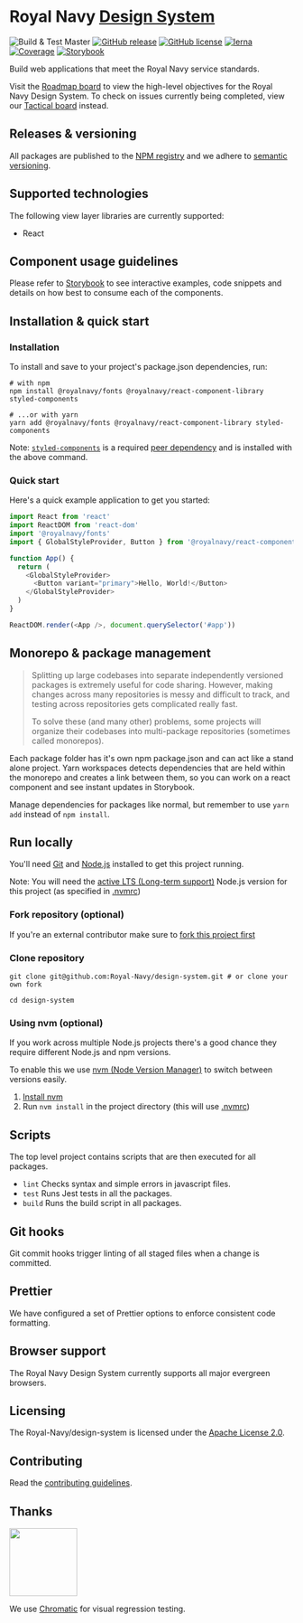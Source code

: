 # Royal Navy [Design System](https://design-system.navy.digital.mod.uk/)

![Build & Test Master](https://github.com/Royal-Navy/design-system/workflows/Build%20&%20Test%20Master/badge.svg)
[![GitHub release](https://img.shields.io/github/release/royal-navy/design-system.svg)](https://github.com/Royal-Navy/design-system/releases) [![GitHub license](https://img.shields.io/badge/license-Apache%202-blue.svg)](https://github.com/design-system/blob/master/LICENSE) [![lerna](https://img.shields.io/badge/maintained%20with-lerna-cc00ff.svg)](https://lerna.js.org/) [![Coverage](https://sonarcloud.io/api/project_badges/measure?project=royalnavy_design-system&metric=coverage)](https://sonarcloud.io/dashboard?id=royalnavy_design-system) [![Storybook](https://cdn.jsdelivr.net/gh/storybookjs/brand@master/badge/badge-storybook.svg)](http://storybook.design-system.navy.digital.mod.uk)

Build web applications that meet the Royal Navy service standards.

Visit the [Roadmap board](https://github.com/Royal-Navy/design-system/projects/7) to view the high-level objectives for the Royal Navy Design System. To check on issues currently being completed, view our [Tactical board](https://github.com/Royal-Navy/design-system/projects/6) instead.

## Releases & versioning

All packages are published to the [NPM registry](https://www.npmjs.com/search?q=%40royalnavy) and we adhere to [semantic versioning](https://semver.org/).

## Supported technologies

The following view layer libraries are currently supported:

- React

## Component usage guidelines

Please refer to [Storybook](http://storybook.design-system.navy.digital.mod.uk/) to see interactive examples, code snippets and details on how best to consume each of the components.

## Installation & quick start

### Installation

To install and save to your project's package.json dependencies, run:

```
# with npm
npm install @royalnavy/fonts @royalnavy/react-component-library styled-components

# ...or with yarn
yarn add @royalnavy/fonts @royalnavy/react-component-library styled-components
```

Note: [`styled-components`](https://styled-components.com/) is a required [peer dependency](https://nodejs.org/en/blog/npm/peer-dependencies/) and is installed with the above command.

### Quick start

Here's a quick example application to get you started:

```javascript
import React from 'react'
import ReactDOM from 'react-dom'
import '@royalnavy/fonts'
import { GlobalStyleProvider, Button } from '@royalnavy/react-component-library'

function App() {
  return (
    <GlobalStyleProvider>
      <Button variant="primary">Hello, World!</Button>
    </GlobalStyleProvider>
  )
}

ReactDOM.render(<App />, document.querySelector('#app'))
```

## Monorepo & package management

> Splitting up large codebases into separate independently versioned packages is extremely useful for code sharing. However, making changes across many repositories is messy and difficult to track, and testing across repositories gets complicated really fast.
>
> To solve these (and many other) problems, some projects will organize their codebases into multi-package repositories (sometimes called monorepos).

Each package folder has it's own npm package.json and can act like a stand alone project. Yarn workspaces detects dependencies that are held within the monorepo and creates a link between them, so you can work on a react component and see instant updates in Storybook.

Manage dependencies for packages like normal, but remember to use `yarn add` instead of `npm install`.

## Run locally

You'll need [Git](https://help.github.com/articles/set-up-git/) and [Node.js](https://nodejs.org/en/) installed to get this project running.

Note: You will need the [active LTS (Long-term support)](https://github.com/nodejs/Release#release-schedule) Node.js version for this project (as specified in [.nvmrc](./.nvmrc))

### Fork repository (optional)

If you're an external contributor make sure to [fork this project first](https://help.github.com/articles/fork-a-repo/)

### Clone repository

```
git clone git@github.com:Royal-Navy/design-system.git # or clone your own fork

cd design-system
```

### Using nvm (optional)

If you work across multiple Node.js projects there's a good chance they require different Node.js and npm versions.

To enable this we use [nvm (Node Version Manager)](https://github.com/creationix/nvm) to switch between versions easily.

1. [Install nvm](https://github.com/creationix/nvm#installation)
2. Run `nvm install` in the project directory (this will use [.nvmrc](./.nvmrc))

## Scripts

The top level project contains scripts that are then executed for all packages.

- `lint` Checks syntax and simple errors in javascript files.
- `test` Runs Jest tests in all the packages.
- `build` Runs the build script in all packages.

## Git hooks

Git commit hooks trigger linting of all staged files when a change is committed.

## Prettier

We have configured a set of Prettier options to enforce consistent code formatting.

## Browser support

The Royal Navy Design System currently supports all major evergreen browsers.

## Licensing

The Royal-Navy/design-system is licensed under the [Apache License 2.0](https://github.com/Royal-Navy/design-system/blob/master/LICENSE).

## Contributing

Read the [contributing guidelines](docs/contributing.md).

## Thanks

<a href="https://www.chromaticqa.com/"><img src="https://cdn-images-1.medium.com/v2/size:147:36:false:true/extend:true:nowe:74:18/bg:ffffff/1*oHHjTjInDOBxIuYHDY2gFA.png" width="120"/></a>

We use [Chromatic](https://www.chromaticqa.com/) for visual regression testing.
